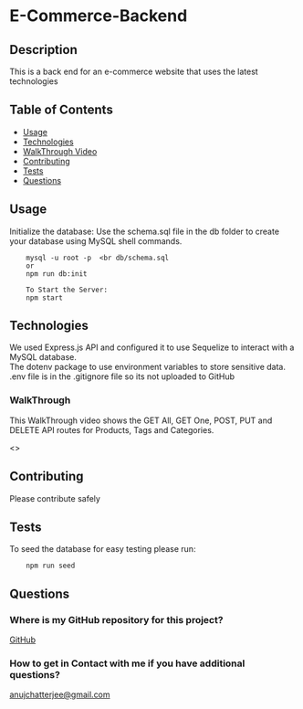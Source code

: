 # E-Commerce-Backend

## Description

This is a back end for an e-commerce website that uses the latest technologies

## Table of Contents
* [Usage](#usage)
* [Technologies](#technologies)
* [WalkThrough Video](#walkthrough)
* [Contributing](#contributing)
* [Tests](#tests)
* [Questions](#questions)

## Usage
Initialize the database:
Use the schema.sql file in the db folder to create your database using MySQL shell commands.

        mysql -u root -p  <br db/schema.sql
        or 
        npm run db:init

        To Start the Server:
        npm start

## Technologies
We used Express.js API and configured it to use Sequelize to interact with a MySQL database.</br>
The dotenv package to use environment variables to store sensitive data. .env file is in the .gitignore file so its not uploaded to GitHub

### WalkThrough
This WalkThrough video shows the GET All, GET One, POST, PUT and DELETE API routes for Products, Tags and Categories. 

<>

## Contributing

Please contribute safely
    

## Tests

To seed the database for easy testing please run:

        npm run seed
    

## Questions
### Where is my GitHub repository for this project?
[GitHub](https://github.com/chattean/e-commerce-backend)

### How to get in Contact with me if you have additional questions?

anujchatterjee@gmail.com
    

